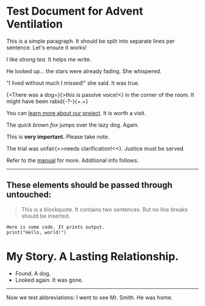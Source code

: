 # Test Document for Advent Ventilation

This is a simple paragraph. It should be split into separate lines per sentence. Let's ensure it works!

I like *strong tea.* It helps me write.

He looked up... the stars were already fading. She whispered.

"I lived without much I missed!" she said. It was true.

{=There was a dog=}{>this is passive voice!<} in the corner of the room. It might have been rabid{-?-}{+.+}

You can [learn more about our project](https://example.com). It is worth a visit.

The *quick brown fox* jumps over the lazy dog. Again.

This is **very important.** Please take note.

The trial was unfair{>>needs clarification!<<}. Justice must be served.

Refer to the [manual](doc.md) for more. Additional info follows.

---

## These elements should be passed through untouched:

> This is a blockquote. It contains two sentences. But no line breaks should be inserted.

```
Here is some code. It prints output.
print("Hello, world!")
```

# My Story. A Lasting Relationship.

- Found. A dog.
- Looked again. It was gone.

---

Now we test abbreviations:
I went to see Mr. Smith.
He was home.

